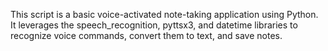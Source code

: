 This script is a basic voice-activated note-taking application using Python. It leverages the speech_recognition, pyttsx3, and datetime libraries to recognize voice commands, convert them to text, and save notes.
